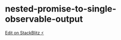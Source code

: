 # nested-promise-to-single-observable-output

[Edit on StackBlitz ⚡️](https://stackblitz.com/edit/nested-promise-to-single-observable-output)